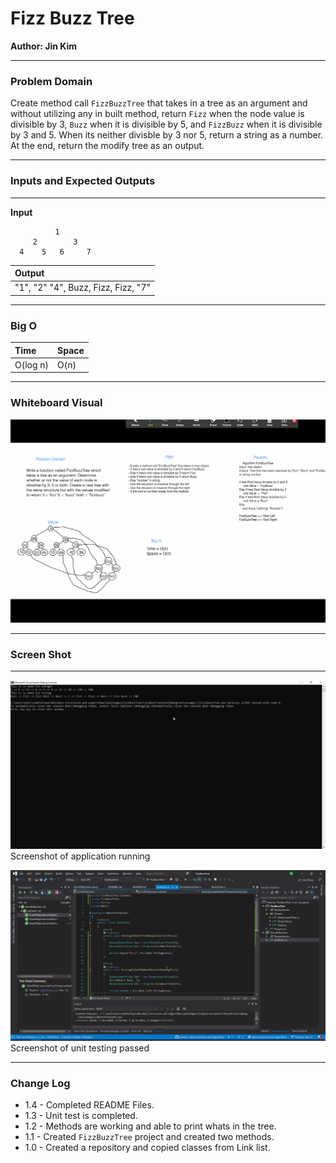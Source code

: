 # **Fizz Buzz Tree**

**Author: Jin Kim**

---

### Problem Domain

Create method call `FizzBuzzTree` that takes in a tree as an argument and without utilizing any in built method, return `Fizz` when the node value is divisible by 3, `Buzz` when it is divisible by 5, and `FizzBuzz` when it is divisible by 3 and 5. When its neither divisble by 3 nor 5, return a string as a number. At the end, return the modify tree as an output.

---

### Inputs and Expected Outputs

---

**Input**

              1
         2        3
      4    5   6     7
    

| Output |
| :----------- |
| "1", "2" "4", Buzz, Fizz, Fizz, "7"|




---

### Big O


| Time | Space |
| :----------- | :----------- |
| O(log n) | O(n) |


---


### Whiteboard Visual
![White Board](../../assets/FizzBuzzTree/whiteboard.png)


---

### Screen Shot
---
![Application Demo](../../assets/FizzBuzzTree/application-running.png)
Screenshot of application running

![Unit Testing](../../assets/FizzBuzzTree/unit-test-pass.png)
Screenshot of unit testing passed

---
### Change Log
- 1.4 - Completed README Files.  
- 1.3 - Unit test is completed.
- 1.2 - Methods are working and able to print whats in the tree.
- 1.1 - Created `FizzBuzzTree` project and created two methods.
- 1.0 - Created a repository and copied classes from Link list.

